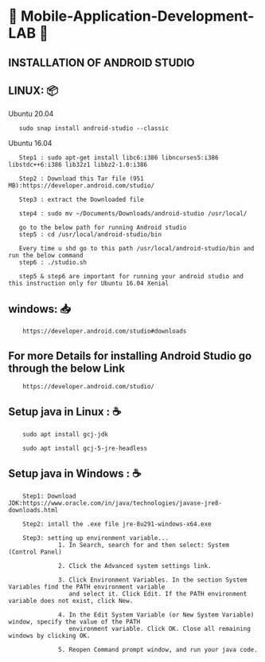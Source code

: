 # 📓 Mobile-Application-Development-LAB 📲

    
## INSTALLATION OF ANDROID STUDIO

  LINUX: 📦
  ------
  
   Ubuntu 20.04
       
       sudo snap install android-studio --classic
   
   Ubuntu 16.04
    
       Step1 : sudo apt-get install libc6:i386 libncurses5:i386 libstdc++6:i386 lib32z1 libbz2-1.0:i386
       
       Step2 : Download this Tar file (951 MB):https://developer.android.com/studio/
       
       Step3 : extract the Downloaded file
       
       step4 : sudo mv ~/Documents/Downloads/android-studio /usr/local/
       
       go to the below path for running Android studio
       step5 : cd /usr/local/android-studio/bin
       
       Every time u shd go to this path /usr/local/android-studio/bin and run the below command
       step6 : ./studio.sh
       
       step5 & step6 are important for running your android studio and this instruction only for Ubuntu 16.04 Xenial
   
  windows: 📥
  -------
        
        https://developer.android.com/studio#downloads
        
        
        
For more Details for installing Android Studio go through the below Link
------------------------------------------------------------------------
        https://developer.android.com/studio/

  Setup java in Linux  :  ☕
  -------------------
  
        sudo apt install gcj-jdk
        
        sudo apt install gcj-5-jre-headless
        
  Setup java in Windows  :  ☕
  ----------------------
  
        Step1: Download JDK:https://www.oracle.com/in/java/technologies/javase-jre8-downloads.html
        
        Step2: intall the .exe file jre-8u291-windows-x64.exe
        
        Step3: setting up environment variable...
                  1. In Search, search for and then select: System (Control Panel)
                  
                  2. Click the Advanced system settings link.
                  
                  3. Click Environment Variables. In the section System Variables find the PATH environment variable
                     and select it. Click Edit. If the PATH environment variable does not exist, click New.
                  
                  4. In the Edit System Variable (or New System Variable) window, specify the value of the PATH
                     environment variable. Click OK. Close all remaining windows by clicking OK.
                  
                  5. Reopen Command prompt window, and run your java code.
                  
        
       
